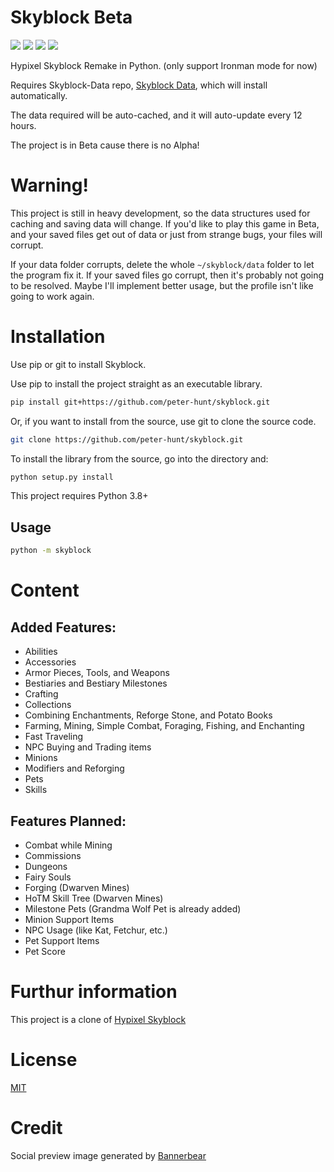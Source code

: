 # Skyblock Beta
![](https://img.shields.io/github/repo-size/peter-hunt/skyblock)
![](https://img.shields.io/github/license/peter-hunt/skyblock)
![](https://img.shields.io/github/issues/peter-hunt/skyblock)
![](https://img.shields.io/github/stars/peter-hunt/skyblock)


Hypixel Skyblock Remake in Python.
(only support Ironman mode for now)

Requires Skyblock-Data repo, [Skyblock Data](https://github.com/peter-hunt/skyblock-data), which will install automatically.

The data required will be auto-cached, and it will auto-update every 12 hours.

The project is in Beta cause there is no Alpha!

# Warning!
This project is still in heavy development, so the data structures used for caching and saving data will change. If you'd like to play this game in Beta, and your saved files get out of data or just from strange bugs, your files will corrupt.

If your data folder corrupts, delete the whole `~/skyblock/data` folder to let the program fix it.
If your saved files go corrupt, then it's probably not going to be resolved. Maybe I'll implement better usage, but the profile isn't like going to work again.

# Installation
Use pip or git to install Skyblock.

Use pip to install the project straight as an executable library.

```bash
pip install git+https://github.com/peter-hunt/skyblock.git
```

Or, if you want to install from the source, use git to clone the source code.

```bash
git clone https://github.com/peter-hunt/skyblock.git
```

To install the library from the source, go into the directory and:

```bash
python setup.py install
```

This project requires Python 3.8+

## Usage
```bash
python -m skyblock
```

# Content
## Added Features:
* Abilities
* Accessories
* Armor Pieces, Tools, and Weapons
* Bestiaries and Bestiary Milestones
* Crafting
* Collections
* Combining Enchantments, Reforge Stone, and Potato Books
* Farming, Mining, Simple Combat, Foraging, Fishing, and Enchanting
* Fast Traveling
* NPC Buying and Trading items
* Minions
* Modifiers and Reforging
* Pets
* Skills

## Features Planned:
* Combat while Mining
* Commissions
* Dungeons
* Fairy Souls
* Forging (Dwarven Mines)
* HoTM Skill Tree (Dwarven Mines)
* Milestone Pets (Grandma Wolf Pet is already added)
* Minion Support Items
* NPC Usage (like Kat, Fetchur, etc.)
* Pet Support Items
* Pet Score

# Furthur information
This project is a clone of [Hypixel Skyblock](https://hypixel-skyblock.fandom.com/wiki/Hypixel_SkyBlock_Wiki)

# License
[MIT](LICENSE.txt)

# Credit
Social preview image generated by [Bannerbear](bannerbear.com)
